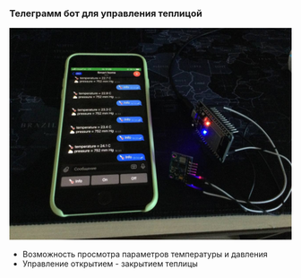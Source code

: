 ### Телеграмм бот для управления теплицой 

![alt text](https://github.com/rax5555555/Telegram_bot/blob/main/src/main/resources/photo/photo1.jpg)

* Возможность просмотра параметров температуры и давления
* Управление открытием - закрытием теплицы
